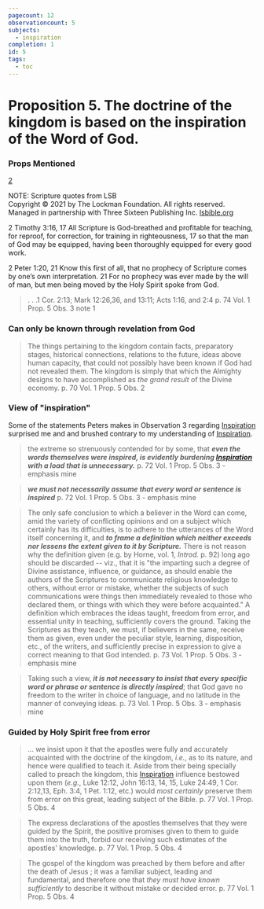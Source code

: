 ```yaml
---
pagecount: 12
observationcount: 5
subjects:
  - inspiration
completion: 1
id: 5
tags:
  - toc
---
```

# Proposition 5. The doctrine of the kingdom is based on the inspiration of the Word of God.
### Props Mentioned
[2](Proposition%202.%20The%20establishment%20of%20this%20kingdom,%20was%20determined%20before,%20and%20designed%20and%20prepared%20from,%20the%20foundation%20of%20the%20world..md) 

NOTE: Scripture quotes from LSB  
Copyright © 2021 by The Lockman Foundation. All rights reserved.  
Managed in partnership with Three Sixteen Publishing Inc. [lsbible.org](https://www.lsbible.org/)

2 Timothy 3:16, 17
All Scripture is God-breathed and profitable for teaching, for reproof, for correction, for training in righteousness, 17 so that the man of God may be equipped, having been thoroughly equipped for every good work.

2 Peter 1:20, 21
Know this first of all, that no prophecy of Scripture comes by one’s own interpretation. 21 For no prophecy was ever made by the will of man, but men being moved by the Holy Spirit spoke from God.

>. . .1 Cor. 2:13; Mark 12:26,36, and 13:11; Acts 1:16, and 2:4
  p. 74 Vol. 1 Prop. 5 Obs. 3 note 1

### Can only be known through revelation from God
> The things pertaining to the kingdom contain facts, preparatory stages, historical connections, relations to the future, ideas above human capacity, that could not possibly have been known if God had not revealed them.  The kingdom is simply that which the Almighty designs to have accomplished as *the grand result* of the Divine economy.
> p. 70 Vol. 1 Prop. 5 Obs. 2

### View of "inspiration"
Some of the statements Peters makes in Observation 3 regarding [Inspiration](Inspiration.md) surprised me and and brushed contrary to my understanding of [Inspiration](Inspiration.md).

> the extreme so strenuously contended for by some, that ***even the words themselves were inspired, is evidently burdening [Inspiration](Inspiration.md) with a load that is unnecessary.***
> p. 72 Vol. 1 Prop. 5 Obs. 3 - emphasis mine

> ***we must not necessarily assume that every word or sentence is inspired***
> p. 72 Vol. 1 Prop. 5 Obs. 3 - emphasis mine

> The only safe conclusion to which a believer in the Word can come, amid the variety of conflicting opinions and on a subject which certainly has its difficulties, is to adhere to the utterances of the Word itself concerning it, and ***to frame a definition which neither exceeds nor lessens the extent given to it by Scripture.*** There is not reason why the definition given (e.g. by Horne, vol. 1, *Introd.* p. 92) long ago should be discarded -- viz., that it is "the imparting such a degree of Divine assistance, influence, or guidance, as should enable the authors of the Scriptures to communicate religious knowledge to others, without error or mistake, whether the subjects of such communications were things then immediately revealed to those who declared them, or things with which they were before acquainted." A definition which embraces the ideas taught, freedom from error, and essential unity in teaching, sufficiently covers the ground. Taking the Scriptures as they teach, we must, if believers in the same, receive them as given, even under the peculiar style, learning, disposition, etc., of the writers, and sufficiently precise in expression to give a correct meaning to that God intended.
> p. 73 Vol. 1 Prop. 5 Obs. 3 - emphasis mine

> Taking such a view, ***it is not necessary to insist that every specific word or phrase or sentence is directly inspired***; that God gave no freedom to the writer in choice of language, and no latitude in the manner of conveying ideas.
> p. 73 Vol. 1 Prop. 5 Obs. 3 - emphasis mine

### Guided by Holy Spirit free from error
> ... we insist upon it that the apostles were fully and accurately acquainted with the doctrine of the kingdom, *i.e.*, as to its nature, and hence were qualified to teach it. Aside from their being specially called to preach the kingdom, this [Inspiration](Inspiration.md) influence bestowed upon them (*e.g.*, Luke 12:12, John 16:13, 14, 15, Luke 24:49, 1 Cor. 2:12,13, Eph. 3:4, 1 Pet. 1:12, etc.) would *most certainly* preserve them from error on this great, leading subject of the Bible.
> p. 77 Vol. 1 Prop. 5 Obs. 4

> The express declarations of the apostles themselves that they were guided by the Spirit, the positive promises given to them to guide them into the truth, forbid our receiving such estimates of the apostles' knowledge.
> p. 77 Vol. 1 Prop. 5 Obs. 4

> The gospel of the kingdom was preached by them before and after the death of Jesus ; it was a familiar subject, leading and fundamental, and therefore one that *they must have known sufficiently* to describe it without mistake or decided error.
> p. 77 Vol. 1 Prop. 5 Obs. 4
> 


